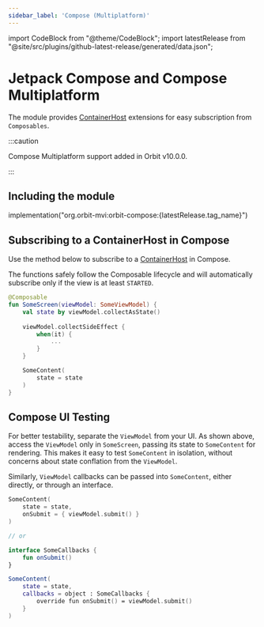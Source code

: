 ```yaml
---
sidebar_label: 'Compose (Multiplatform)'
---
```


import CodeBlock from "@theme/CodeBlock";
import latestRelease from "@site/src/plugins/github-latest-release/generated/data.json";

# Jetpack Compose and Compose Multiplatform

The module provides [ContainerHost](pathname:///dokka/orbit-core/org.orbitmvi.orbit/-container-host/)
extensions for easy subscription from `Composables`.

:::caution

Compose Multiplatform support added in Orbit v10.0.0.

:::

## Including the module

<CodeBlock language="kotlin">implementation("org.orbit-mvi:orbit-compose:{latestRelease.tag_name}")</CodeBlock>

## Subscribing to a ContainerHost in Compose

Use the method below to subscribe to a [ContainerHost](pathname:///dokka/orbit-core/org.orbitmvi.orbit/-container-host/)
in Compose.

The functions safely follow the Composable lifecycle and will automatically
subscribe only if the view is at least `STARTED`.

```kotlin
@Composable
fun SomeScreen(viewModel: SomeViewModel) {
    val state by viewModel.collectAsState()
  
    viewModel.collectSideEffect {
        when(it) {
            ...
        }
    }

    SomeContent(
        state = state
    )
}
```

## Compose UI Testing

For better testability, separate the `ViewModel` from your UI. As shown above,
access the `ViewModel` only in `SomeScreen`, passing its state to `SomeContent`
for rendering. This makes it easy to test `SomeContent` in isolation, without
concerns about state conflation from the `ViewModel`.

Similarly, `ViewModel` callbacks can be passed into `SomeContent`, either
directly, or through an interface.

```kotlin
SomeContent(
    state = state,
    onSubmit = { viewModel.submit() }
)

// or

interface SomeCallbacks {
    fun onSubmit()
}

SomeContent(
    state = state,
    callbacks = object : SomeCallbacks {
        override fun onSubmit() = viewModel.submit()
    }
)

```
